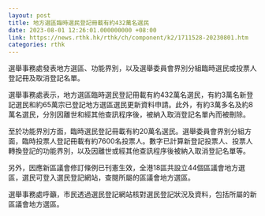 ```yaml
---
layout: post
title: 地方選區臨時選民登記冊載有約432萬名選民
date: 2023-08-01 12:26:01.000000000 +08:00
link: https://news.rthk.hk/rthk/ch/component/k2/1711528-20230801.htm
categories: rthk
---
```


選舉事務處發表地方選區、功能界別，以及選舉委員會界別分組臨時選民或投票人登記冊及取消登記名單。

選舉事務處表示，地方選區臨時選民登記冊載有約432萬名選民，有約3萬名新登記選民和約65萬宗已登記地方選區選民更新資料申請。此外，有約3萬多名及約8萬名選民，分別因離世和經其他查訊程序後，被納入取消登記名單內而被刪除。

至於功能界別方面，臨時選民登記冊載有約20萬名選民。選舉委員會界別分組方面，臨時投票人登記冊載有約7600名投票人。數字已計算新登記投票人、投票人轉換登記的功能界別，以及因離世或經其他查訊程序後被納入取消登記名單等。

另外，因應新區議會修訂條例已刊憲生效，全港18區共設立44個區議會地方選區，選民可登入選民登記網站，查閱所屬的區議會地方選區。

選舉事務處呼籲，市民透過選民登記網站核對選民登記狀況及資料，包括所屬的新區議會地方選區。
